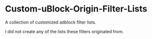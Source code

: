 # Custom-uBlock-Origin-Filter-Lists
A collection of customized adblock filter lists.

I did not create any of the lists these filters originated from.
